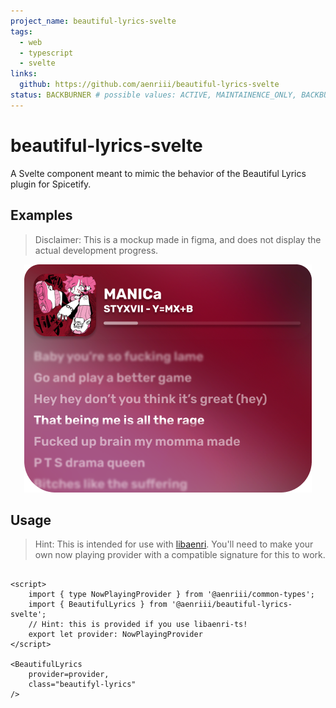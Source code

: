 ```yaml
---
project_name: beautiful-lyrics-svelte
tags:
  - web
  - typescript
  - svelte
links:
  github: https://github.com/aenriii/beautiful-lyrics-svelte
status: BACKBURNER # possible values: ACTIVE, MAINTAINENCE_ONLY, BACKBURNER, INACTIVE, FINISHED, BRAINSTORMING, NULL, ON_HOLD
---
```


# beautiful-lyrics-svelte

A Svelte component meant to mimic the behavior of the Beautiful Lyrics plugin
for Spicetify.

## Examples

> Disclaimer: This is a mockup made in figma, and does not display the actual development progress.

<center> <img src="./beautiful-lyrics-svelte-example-1.png" /> </center>

## Usage

> Hint: This is intended for use with [libaenri](). You'll need to make your
own now playing provider with a compatible signature for this to work.

```tsx

<script>
    import { type NowPlayingProvider } from '@aenriii/common-types';
    import { BeautifulLyrics } from '@aenriii/beautiful-lyrics-svelte';
    // Hint: this is provided if you use libaenri-ts!
    export let provider: NowPlayingProvider
</script>

<BeautifulLyrics 
    provider=provider,
    class="beautifyl-lyrics"
/>


```